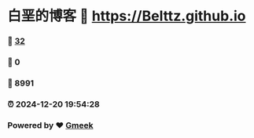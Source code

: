 # 白垩的博客 :link: https://Belttz.github.io 
### :page_facing_up: [32](https://Belttz.github.io/tag.html) 
### :speech_balloon: 0 
### :hibiscus: 8991 
### :alarm_clock: 2024-12-20 19:54:28 
### Powered by :heart: [Gmeek](https://github.com/Meekdai/Gmeek)
